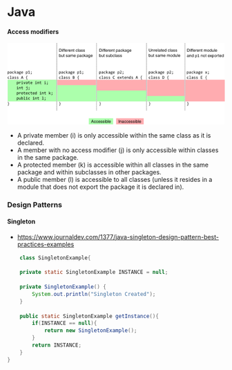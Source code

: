 # Java
#### Access modifiers
![Image of Yaktocat](./Java/modif.png)
* A private member (i) is only accessible within the same class as it is declared.
* A member with no access modifier (j) is only accessible within classes in the same package.
* A protected member (k) is accessible within all classes in the same package and within subclasses in other packages.
* A public member (l) is accessible to all classes (unless it resides in a module that does not export the package it is declared in).
### Design Patterns
#### Singleton
* https://www.journaldev.com/1377/java-singleton-design-pattern-best-practices-examples

```java
    class SingletonExample{

    private static SingletonExample INSTANCE = null;

    private SingletonExample() {
        System.out.println("Singleton Created");
    }

    public static SingletonExample getInstance(){
        if(INSTANCE == null){
            return new SingletonExample();
        }
        return INSTANCE;
    }
}
```
    
